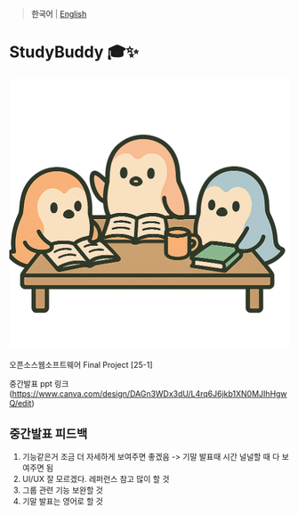 >**한국어** | [English](README.en.md)

# StudyBuddy 🎓✨
![웹 아이콘](client/src/assets/logoHome.png)

오픈소스웹소프트웨어 Final Project [25-1]

중간발표 ppt 링크
(https://www.canva.com/design/DAGn3WDx3dU/L4rq6J6jkb1XN0MJIhHgwQ/edit)

## 중간발표 피드백

1. 기능같은거 조금 더 자세하게 보여주면 좋겠음 -> 기말 발표때 시간 널널할 때 다 보여주면 됨
2. UI/UX 잘 모르겠다. 레퍼런스 참고 많이 할 것
3. 그룹 관련 기능 보완할 것
4. 기말 발표는 영어로 할 것